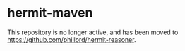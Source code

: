 hermit-maven
============


This repository is no longer active, and has been moved to
https://github.com/phillord/hermit-reasoner.

